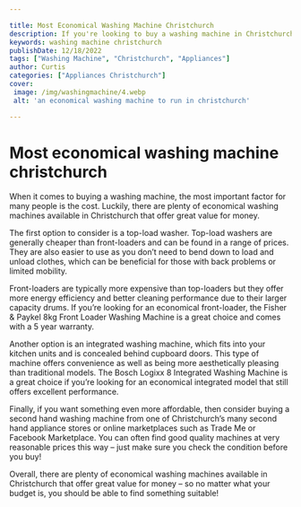 ```yaml
---

title: Most Economical Washing Machine Christchurch
description: If you're looking to buy a washing machine in Christchurch, this post provides information on economical options to help you get the best value for money - keep reading to find out more!
keywords: washing machine christchurch
publishDate: 12/18/2022
tags: ["Washing Machine", "Christchurch", "Appliances"]
author: Curtis
categories: ["Appliances Christchurch"]
cover: 
 image: /img/washingmachine/4.webp
 alt: 'an economical washing machine to run in christchurch'

---
```


# Most economical washing machine christchurch

When it comes to buying a washing machine, the most important factor for many people is the cost. Luckily, there are plenty of economical washing machines available in Christchurch that offer great value for money. 

The first option to consider is a top-load washer. Top-load washers are generally cheaper than front-loaders and can be found in a range of prices. They are also easier to use as you don’t need to bend down to load and unload clothes, which can be beneficial for those with back problems or limited mobility. 

Front-loaders are typically more expensive than top-loaders but they offer more energy efficiency and better cleaning performance due to their larger capacity drums. If you’re looking for an economical front-loader, the Fisher & Paykel 8kg Front Loader Washing Machine is a great choice and comes with a 5 year warranty. 

Another option is an integrated washing machine, which fits into your kitchen units and is concealed behind cupboard doors. This type of machine offers convenience as well as being more aesthetically pleasing than traditional models. The Bosch Logixx 8 Integrated Washing Machine is a great choice if you’re looking for an economical integrated model that still offers excellent performance. 

Finally, if you want something even more affordable, then consider buying a second hand washing machine from one of Christchurch’s many second hand appliance stores or online marketplaces such as Trade Me or Facebook Marketplace. You can often find good quality machines at very reasonable prices this way – just make sure you check the condition before you buy! 

Overall, there are plenty of economical washing machines available in Christchurch that offer great value for money – so no matter what your budget is, you should be able to find something suitable!